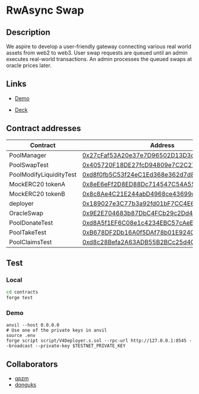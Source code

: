 # RwAsync Swap

## Description
We aspire to develop a user-friendly gateway connecting various real world assets from web2 to web3. User swap requests are queued until an admin executes real-world transactions. An admin processes the queued swaps at oracle prices later.

## Links

- [Demo](https://www.loom.com/share/a5044867bfde436e93f546e01f2c02f8?sid=5cec31ab-a7c1-485d-ae28-62476ec4a053)

- [Deck](https://docs.google.com/presentation/d/1E0EWBU3MpRwR8F4PZRyKmt0iyALCcPgp0nAPknPVZmA/edit?usp=sharing)

## Contract addresses

| Contract | Address |
|----------|---------|
| PoolManager | [0x27cFaf53A20e37e7D96502D13D3da484478882Fd](https://sepolia-optimism.etherscan.io/address/0x27cFaf53A20e37e7D96502D13D3da484478882Fd) |
| PoolSwapTest | [0x405720F18DE27fcD94809e7C2C27A92340660081](https://sepolia-optimism.etherscan.io/address/0x405720F18DE27fcD94809e7C2C27A92340660081) |
| PoolModifyLiquidityTest | [0xd8f0fb5C53f24eC1Ed368e362d7d8CE0aC34b8d2](https://sepolia-optimism.etherscan.io/address/0xd8f0fb5C53f24eC1Ed368e362d7d8CE0aC34b8d2) |
| MockERC20 tokenA | [0x8eE6eFf2D8ED88Dc714547C54A55655a374a2e16](https://sepolia-optimism.etherscan.io/address/0x8eE6eFf2D8ED88Dc714547C54A55655a374a2e16) |
| MockERC20 tokenB | [0x8c8Ae4C21E244abD4968ce43699c43011014B370](https://sepolia-optimism.etherscan.io/address/0x8c8Ae4C21E244abD4968ce43699c43011014B370) |
| deployer | [0x189027e3C77b3a92fd01bF7CC4E6a86E77F5034E](https://sepolia-optimism.etherscan.io/address/0x189027e3C77b3a92fd01bF7CC4E6a86E77F5034E) |
| OracleSwap | [0x9E2E704683b87DbC4FCb29c2Dd4Ed7BF2D144888](https://sepolia-optimism.etherscan.io/address/0x9E2E704683b87DbC4FCb29c2Dd4Ed7BF2D144888) |
| PoolDonateTest | [0xd8A5f1EF6C08e1c4234EBC57cAeE890120032912](https://sepolia-optimism.etherscan.io/address/0xd8A5f1EF6C08e1c4234EBC57cAeE890120032912) |
| PoolTakeTest | [0xB678DF2Db16A0f5DAf78b01E9240c56414B645a7](https://sepolia-optimism.etherscan.io/address/0xB678DF2Db16A0f5DAf78b01E9240c56414B645a7) |
| PoolClaimsTest | [0xd8c28Befa2A63ADB55B2BCc25d4C64e93b9Daf24](https://sepolia-optimism.etherscan.io/address/0xd8c28Befa2A63ADB55B2BCc25d4C64e93b9Daf24) |

## Test
### Local
```sh
cd contracts
forge test
```

### Demo
```shell
anvil --host 0.0.0.0
# Use one of the private keys in anvil
source .env
forge script script/V4Deployer.s.sol --rpc-url http://127.0.0.1:8545 --broadcast --private-key $TESTNET_PRIVATE_KEY
```

## Collaborators
- [qpzm](https://github.com/qpzm)
- [donguks](https://github.com/donguks)
